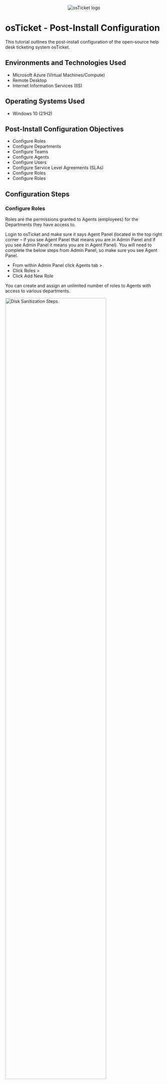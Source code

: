 <p align="center">
<img src="https://i.imgur.com/Clzj7Xs.png" alt="osTicket logo"/>
</p>

<h1>osTicket - Post-Install Configuration</h1>
This tutorial outlines the post-install configuration of the open-source help desk ticketing system osTicket.<br />


<h2>Environments and Technologies Used</h2>

- Microsoft Azure (Virtual Machines/Compute)
- Remote Desktop
- Internet Information Services (IIS)

<h2>Operating Systems Used </h2>

- Windows 10</b> (21H2)

<h2>Post-Install Configuration Objectives</h2>

- Configure Roles
- Configure Departments
- Configure Teams
- Configure Agents
- Configure Users
- Configure Service Level Agreements (SLAs)
- Configure Roles
- Configure Roles

<h2>Configuration Steps</h2>

<h3>Configure Roles</h3>

Roles are the permissions granted to Agents (employees) for the Departments they have access to. 


Login to osTicket and make sure it says Agent Panel (located in the top right corner – if you see Agent Panel that means you are in Admin Panel and if you see Admin Panel it means you are in Agent Panel). You will need to complete the below steps from Admin Panel, so make sure you see Agent Panel.

-	From within Admin Panel click Agents tab >
-	Click Roles >
-	Click Add New Role

You can create and assign an unlimited number of roles to Agents with access to various departments.

<p>
<img src="https://i.imgur.com/v8SThbB.png" height="80%" width="80%" alt="Disk Sanitization Steps"/>
</p>

<h3>Configure Departments</h3>

-	From within Admin Panel click Agents tab >
-	Click Departments >
-	Click Add New Department

<p>
<img src="https://i.imgur.com/hU98eFk.png" height="80%" width="80%" alt="Disk Sanitization Steps"/>
</p>

<br />

<p>
<img src="https://i.imgur.com/DJmEXEB.png" height="80%" width="80%" alt="Disk Sanitization Steps"/>
</p>
<p>
Lorem ipsum dolor sit amet, consectetur adipiscing elit, sed do eiusmod tempor incididunt ut labore et dolore magna aliqua. Ut enim ad minim veniam, quis nostrud exercitation ullamco laboris nisi ut aliquip ex ea commodo consequat. Duis aute irure dolor in reprehenderit in voluptate velit esse cillum dolore eu fugiat nulla pariatur.
</p>
<br />

<p>
<img src="https://i.imgur.com/DJmEXEB.png" height="80%" width="80%" alt="Disk Sanitization Steps"/>
</p>
<p>
Lorem ipsum dolor sit amet, consectetur adipiscing elit, sed do eiusmod tempor incididunt ut labore et dolore magna aliqua. Ut enim ad minim veniam, quis nostrud exercitation ullamco laboris nisi ut aliquip ex ea commodo consequat. Duis aute irure dolor in reprehenderit in voluptate velit esse cillum dolore eu fugiat nulla pariatur.
</p>
<br />
